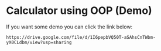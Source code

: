 # Calculator using OOP (Demo)
  If you want some demo you can click the link below:
    
    https://drive.google.com/file/d/1I6pepbVQ50T-aSAhsCnTWbm-yX0CLdbm/view?usp=sharing 
